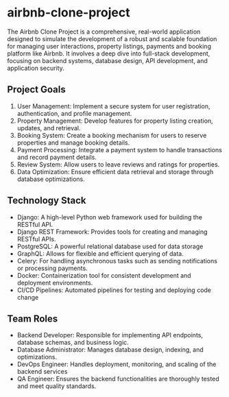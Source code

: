 # airbnb-clone-project
The Airbnb Clone Project is a comprehensive, real-world application designed to simulate the development of a robust and scalable foundation for managing user interactions, property listings, payments and booking platform like Airbnb. It involves a deep dive into full-stack development, focusing on backend systems, database design, API development, and application security.

## Project Goals
1. User Management: Implement a secure system for user registration, authentication, and profile management.
2. Property Management: Develop features for property listing creation, updates, and retrieval.
3. Booking System: Create a booking mechanism for users to reserve properties and manage booking details.
4. Payment Processing: Integrate a payment system to handle transactions and record payment details.
5. Review System: Allow users to leave reviews and ratings for properties.
6. Data Optimization: Ensure efficient data retrieval and storage through database optimizations.

##  Technology Stack 
- Django: A high-level Python web framework used for building the RESTful API.
- Django REST Framework: Provides tools for creating and managing RESTful APIs.
- PostgreSQL: A powerful relational database used for data storage
- GraphQL: Allows for flexible and efficient querying of data.
- Celery: For handling asynchronous tasks such as sending notifications or processing payments.
- Docker: Containerization tool for consistent development and deployment environments.
- CI/CD Pipelines: Automated pipelines for testing and deploying code change
  
## Team Roles 
- Backend Developer: Responsible for implementing API endpoints, database schemas, and business logic.
- Database Administrator: Manages database design, indexing, and optimizations.
- DevOps Engineer: Handles deployment, monitoring, and scaling of the backend services
- QA Engineer: Ensures the backend functionalities are thoroughly tested and meet quality standards.

